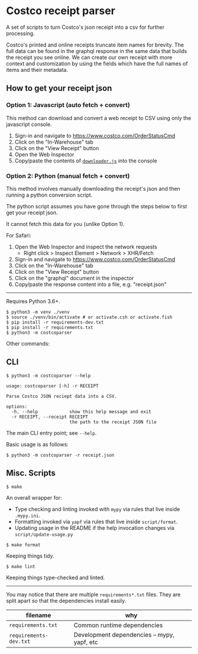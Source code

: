 # Costco receipt parser

A set of scripts to turn Costco's json receipt into a csv for further processing.

Costco's printed and online receipts truncate item names for brevity. The full data can be found in the graphql response in the same data that builds the receipt you see online. We can create our own receipt with more context and customization by using the fields which have the full names of items and their metadata.

## How to get your receipt json

### Option 1: Javascript (auto fetch + convert)

This method can download and convert a web receipt to CSV using only the javascript console.

1. Sign-in and navigate to https://www.costco.com/OrderStatusCmd
2. Click on the "In-Warehouse" tab
3. Click on the "View Receipt" button
4. Open the Web Inspector
5. Copy/paste the contents of [`downloader.js`](https://github.com/drewvolz/costco-receipt-parser/blob/main/costcoparser/script/downloader.js) into the console

### Option 2: Python (manual fetch + convert)

This method involves manually downloading the receipt's json and then running a python conversion script.

The python script assumes you have gone through the steps below to first get your receipt json.

It cannot fetch this data for you (unlike Option 1).

For Safari:

1. Open the Web Inspector and inspect the network requests
   - Right click > Inspect Element > Network > XHR/Fetch
2. Sign-in and navigate to https://www.costco.com/OrderStatusCmd
3. Click on the "In-Warehouse" tab
4. Click on the "View Receipt" button
5. Click on the "graphql" document in the inspector
6. Copy/paste the response content into a file, e.g. "receipt.json"

---

Requires Python 3.6+.

```shell script
$ python3 -m venv ./venv
$ source ./venv/bin/activate # or activate.csh or activate.fish
$ pip install -r requirements-dev.txt
$ pip install -r requirements.txt
$ python3 -m costcoparser
```

Other commands:

## CLI

```shell script
$ python3 -m costcoparser --help
```

<!--- START USAGE -->
```shell script
usage: costcoparser [-h] -r RECEIPT

Parse Costco JSON reciept data into a CSV.

options:
  -h, --help            show this help message and exit
  -r RECEIPT, --receipt RECEIPT
                        the path to the receipt JSON file
```
<!--- END USAGE -->

The main CLI entry point; see `--help`.

Basic usage is as follows:

```shell script
$ python3 -m costcoparser -r receipt.json
```

## Misc. Scripts

```shell script
$ make
```

An overall wrapper for:
* Type checking and linting invoked with `mypy` via rules that live inside `.mypy.ini`.
* Formatting invoked via `yapf` via rules that live inside `script/format`.
* Updating usage in the README if the help invocation changes via `script/update-usage.py`

```shell script
$ make format
```

Keeping things tidy.

```shell script
$ make lint
```

Keeping things type-checked and linted.

---

You may notice that there are multiple `requirements*.txt` files. They are split apart so that the dependencies install easily.

| filename                  | why                                          |
| ------------------------- | -------------------------------------------- |
| `requirements.txt`        | Common runtime dependencies                  |
| `requirements-dev.txt`    | Development dependencies – mypy, yapf, etc   |
